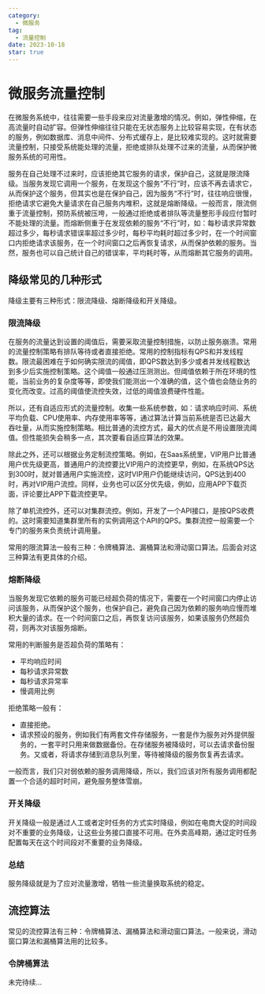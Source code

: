 ```yaml
---
category:
  - 微服务
tag:
  - 流量控制
date: 2023-10-18
star: true
---
```


# 微服务流量控制

在微服务系统中，往往需要一些手段来应对流量激增的情况。例如，弹性伸缩，在高流量时自动扩容。但弹性伸缩往往只能在无状态服务上比较容易实现，在有状态的服务，例如数据库、消息中间件、分布式缓存上，是比较难实现的。这时就需要流量控制，只接受系统能处理的流量，拒绝或排队处理不过来的流量，从而保护微服务系统的可用性。

服务在自己处理不过来时，应该拒绝其它服务的请求，保护自己，这就是限流降级。当服务发现它调用一个服务，在发现这个服务“不行”时，应该不再去请求它，从而保护这个服务，但其实也是在保护自己，因为服务“不行”时，往往响应很慢，拒绝请求它避免大量请求在自己服务内堆积，这就是熔断降级。一般而言，限流侧重于流量控制，预防系统被压垮，一般通过拒绝或者排队等流量整形手段应付暂时不能处理的流量。而熔断侧重于在发现依赖的服务“不行”时，如：每秒请求异常数超过多少，每秒请求错误率超过多少时，每秒平均耗时超过多少时，在一个时间窗口内拒绝请求该服务，在一个时间窗口之后再恢复请求，从而保护依赖的服务。当然，服务也可以自己统计自己的错误率，平均耗时等，从而熔断其它服务的调用。

## 降级常见的几种形式

降级主要有三种形式：限流降级、熔断降级和开关降级。

### 限流降级

在服务的流量达到设置的阈值后，需要采取流量控制措施，以防止服务崩溃。常用的流量控制策略有排队等待或者直接拒绝。常用的控制指标有QPS和并发线程数。限流最困难在于如何确实限流的阈值，即QPS数达到多少或者并发线程数达到多少后实施控制策略。这个阈值一般通过压测测出。但阈值依赖于所在环境的性能，当前业务的复杂度等等，即使我们能测出一个准确的值，这个值也会随业务的变化而改变。过高的阈值使流控失效，过低的阈值浪费硬件性能。

所以，还有自适应形式的流量控制。收集一些系统参数，如：请求响应时间、系统平均负载、CPU使用率、内存使用率等等，通过算法计算当前系统是否已达最大吞吐量，从而实施控制策略。相比普通的流控方式，最大的优点是不用设置限流阈值。但性能损失会稍多一点，其次要看自适应算法的效果。

除此之外，还可以根据业务定制流控策略。例如，在Saas系统里，VIP用户比普通用户优先级更高，普通用户的流控要比VIP用户的流控更早，例如，在系统QPS达到300时，就对普通用户实施流控，这时VIP用户仍能继续访问，QPS达到400时，再对VIP用户流控。同样，业务也可以区分优先级，例如，应用APP下载页面，评论要比APP下载流控更早。

除了单机流控外，还可以对集群流控。例如，开发了一个API接口，是按QPS收费的。这时需要知道集群里所有的实例调用这个API的QPS。集群流控一般需要一个专门的服务来负责统计调用量。

常用的限流算法一般有三种：令牌桶算法、漏桶算法和滑动窗口算法。后面会对这三种算法有更具体的介绍。

### 熔断降级

当服务发现它依赖的服务可能已经超负荷的情况下，需要在一个时间窗口内停止访问该服务，从而保护这个服务，也保护自己，避免自己因为依赖的服务响应慢而堆积大量的请求。在一个时间窗口之后，再恢复访问该服务，如果该服务仍然超负荷，则再次对该服务熔断。

常用的判断服务是否超负荷的策略有：

- 平均响应时间
- 每秒请求异常数
- 每秒请求异常率
- 慢调用比例

拒绝策略一般有：

- 直接拒绝。
- 请求预设的服务，例如我们有两套文件存储服务，一套是作为服务对外提供服务的，一套平时只用来做数据备份。在存储服务被降级时，可以去请求备份服务。又或者，将请求存储到消息队列里，等待被降级的服务恢复再去请求。

一般而言，我们只对弱依赖的服务调用降级，所以，我们应该对所有服务调用都配置一个合适的超时时间，避免服务整体雪崩。

### 开关降级

开关降级一般是通过人工或者定时任务的方式实时降级，例如在电商大促的时间段对不重要的业务降级，让这些业务接口直接不可用。在外卖高峰期，通过定时任务配置每天在这个时间段对不重要的业务降级。

### 总结

服务降级就是为了应对流量激增，牺牲一些流量换取系统的稳定。

## 流控算法

常见的流控算法有三种：令牌桶算法、漏桶算法和滑动窗口算法。一般来说，滑动窗口算法和漏桶算法用的比较多。

### 令牌桶算法

未完待续...